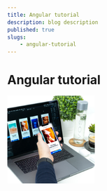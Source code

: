 ```yaml
---
title: Angular tutorial
description: blog description
published: true
slugs: 
    - angular-tutorial
---
```


# Angular tutorial
<img src="../assets/img.jpg" width="200">
